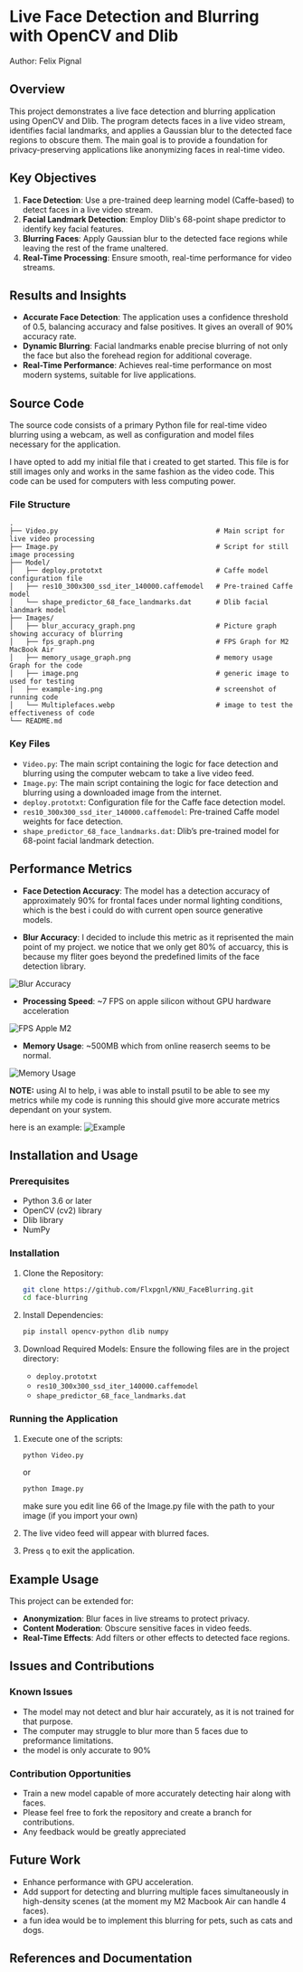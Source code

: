 # Live Face Detection and Blurring with OpenCV and Dlib

Author: Felix Pignal

## Overview

This project demonstrates a live face detection and blurring application using OpenCV and Dlib. The program detects faces in a live video stream, identifies facial landmarks, and applies a Gaussian blur to the detected face regions to obscure them. The main goal is to provide a foundation for privacy-preserving applications like anonymizing faces in real-time video.

## Key Objectives

1. **Face Detection**: Use a pre-trained deep learning model (Caffe-based) to detect faces in a live video stream.
2. **Facial Landmark Detection**: Employ Dlib's 68-point shape predictor to identify key facial features.
3. **Blurring Faces**: Apply Gaussian blur to the detected face regions while leaving the rest of the frame unaltered.
4. **Real-Time Processing**: Ensure smooth, real-time performance for video streams.

## Results and Insights

- **Accurate Face Detection**: The application uses a confidence threshold of 0.5, balancing accuracy and false positives. It gives an overall of 90% accuracy rate.
- **Dynamic Blurring**: Facial landmarks enable precise blurring of not only the face but also the forehead region for additional coverage.
- **Real-Time Performance**: Achieves real-time performance on most modern systems, suitable for live applications.

## Source Code

The source code consists of a primary Python file for real-time video blurring using a webcam, as well as configuration and model files necessary for the application.

I have opted to add my initial file that i created to get started. This file is for still images only and works in the same fashion as the video code. This code can be used for computers with less computing power.

### File Structure

```
.
├── Video.py                                       # Main script for live video processing
├── Image.py                                       # Script for still image processing
├── Model/  
│   ├── deploy.prototxt                            # Caffe model configuration file  
│   ├── res10_300x300_ssd_iter_140000.caffemodel   # Pre-trained Caffe model
│   └── shape_predictor_68_face_landmarks.dat      # Dlib facial landmark model   
├── Images/  
│   ├── blur_accuracy_graph.png                    # Picture graph showing accuracy of blurring
│   ├── fps_graph.png                              # FPS Graph for M2 MacBook Air
│   ├── memory_usage_graph.png                     # memory usage Graph for the code
│   ├── image.png                                  # generic image to used for testing
│   ├── example-ing.png                            # screenshot of running code
│   └── Multiplefaces.webp                         # image to test the effectiveness of code   
└── README.md 
```

### Key Files

- `Video.py`: The main script containing the logic for face detection and blurring using the computer webcam to take a live video feed.
- `Image.py`: The main script containing the logic for face detection and blurring using a downloaded image from the internet.
- `deploy.prototxt`: Configuration file for the Caffe face detection model.
- `res10_300x300_ssd_iter_140000.caffemodel`: Pre-trained Caffe model weights for face detection.
- `shape_predictor_68_face_landmarks.dat`: Dlib’s pre-trained model for 68-point facial landmark detection.

## Performance Metrics

- **Face Detection Accuracy**: The model has a detection accuracy of approximately 90% for 	frontal faces under normal lighting conditions, which is the best i could do with current open source generative models.

- **Blur Accuracy**: I decided to include this metric as it reprisented the main point of my project. we notice that we only get 80% of accuarcy, this is because my fliter goes beyond the predefined limits of the face detection library.

<img src="Images/blur_accuracy_graph.png" alt="Blur Accuracy">

- **Processing Speed**: ~7 FPS on apple silicon without GPU hardware acceleration
<img src="Images/fps_graph.png" alt="FPS Apple M2">

- **Memory Usage**: ~500MB which from online reaserch seems to be normal.
<img src="Images/memory_usage_graph.png" alt="Memory Usage">

**NOTE:** using AI to help, i was able to install psutil to be able to see my metrics while my code is running this should give more accurate metrics dependant on your system. 

here is an example:
<img src="Images/example-img.png" alt="Example">

## Installation and Usage

### Prerequisites

- Python 3.6 or later
- OpenCV (cv2) library
- Dlib library
- NumPy

### Installation

1. Clone the Repository:
    ```bash
    git clone https://github.com/Flxpgnl/KNU_FaceBlurring.git
    cd face-blurring
    ```

2. Install Dependencies:
    ```bash
    pip install opencv-python dlib numpy
    ```

3. Download Required Models:
   Ensure the following files are in the project directory:
   - `deploy.prototxt`
   - `res10_300x300_ssd_iter_140000.caffemodel`
   - `shape_predictor_68_face_landmarks.dat`

### Running the Application

1. Execute one of the scripts:
    ```bash
    python Video.py
    ```
    or

    ```bash
    python Image.py
    ```
    make sure you edit line 66 of the Image.py file with the path to your image (if you import your own)

2. The live video feed will appear with blurred faces.
3. Press `q` to exit the application.

## Example Usage

This project can be extended for:
- **Anonymization**: Blur faces in live streams to protect privacy.
- **Content Moderation**: Obscure sensitive faces in video feeds.
- **Real-Time Effects**: Add filters or other effects to detected face regions.

## Issues and Contributions

### Known Issues

- The model may not detect and blur hair accurately, as it is not trained for that purpose.
- The computer may struggle to blur more than 5 faces due to preformance limitations.
- the model is only accurate to 90%

### Contribution Opportunities

- Train a new model capable of more accurately detecting hair along with faces.
- Please feel free to fork the repository and create a branch for contributions.
- Any feedback would be greatly appreciated

## Future Work

- Enhance performance with GPU acceleration.
- Add support for detecting and blurring multiple faces simultaneously in high-density scenes (at the moment my M2 Macbook Air can handle 4 faces).
- a fun idea would be to implement this blurring for pets, such as cats and dogs.

## References and Documentation

